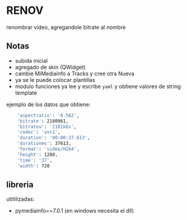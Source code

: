# RENOV

renombrar video, agregandole bitrate al nombre


## Notas

- subida inicial
- agregado de skin (QWidget)
- cambie MiMediainfo a Tracks y cree otra Nueva
- ya se le puede colocar plantillas
- modulo funciones ya lee y escribe `yaml` y obtiene valores de string template
    

ejemplo de los datos que obtiene:
```bash
    'aspectratio': '0.562',
    'bitrate': 2180961,
    'bitrateu': '2181kbs',
    'codec': 'avc1',
    'duration': '00:00:37.613',
    'durationms': 37613,
    'format': 'video/H264',
    'height': 1280,
    'time': '37',
    'width': 720
```


## libreria

utitilizadas:

- pymediainfo==7.0.1 (en windows necesita el dll)



